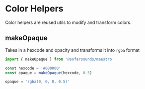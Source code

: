 # Color Helpers

Color helpers are reused utils to modify and transform colors.

## makeOpaque

Takes in a hexcode and opacity and transforms it into `rgba` format

```js
import { makeOpaque } from '@sofarsounds/maestro'

const hexcode = '#000000'
const opaque = makeOpaque(hexcode, 0.5)

opaque = 'rgba(0, 0, 0, 0.5)'
```
